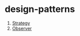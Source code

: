 # design-patterns

01. [Strategy](https://github.com/GJayme/design-pattern-strategy)
02. [Observer](https://github.com/GJayme/design-pattern-observer)
